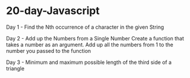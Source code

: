 # 20-day-Javascript

Day 1 - Find the Nth occurrence of a character in the given String


Day 2 - Add up the Numbers from a Single Number
Create a function that takes a number as an argument.
Add up all the numbers from 1 to the number you passed to the function

Day 3 - Minimum and maximum possible length of the third side of a triangle

